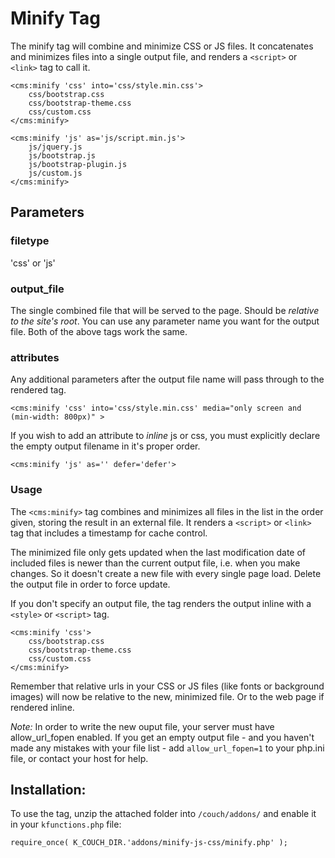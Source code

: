 # Minify Tag
The minify tag will combine and minimize CSS or JS files. It concatenates and minimizes files into a single output file, and renders a `<script>` or `<link>` tag to call it.

    <cms:minify 'css' into='css/style.min.css'>
        css/bootstrap.css
        css/bootstrap-theme.css
        css/custom.css
    </cms:minify>

    <cms:minify 'js' as='js/script.min.js'>
        js/jquery.js
        js/bootstrap.js
        js/bootstrap-plugin.js
        js/custom.js
    </cms:minify>


## Parameters

### filetype
'css' or 'js'

### output_file
The single combined file that will be served to the page. Should be _relative to the site's root_. You can use any parameter name you want for the output file. Both of the above tags work the same.

### attributes
Any additional parameters after the output file name will pass through to the rendered tag.

	<cms:minify 'css' into='css/style.min.css' media="only screen and (min-width: 800px)" >
	
If you wish to add an attribute to _inline_ js or css, you must explicitly declare the empty output filename in it's proper order.

	<cms:minify 'js' as='' defer='defer'>

### Usage
The `<cms:minify>` tag combines and minimizes all files in the list in the order given, storing the result in an external file. It renders a `<script>` or `<link>` tag that includes a timestamp for cache control.

The minimized file only gets updated when the last modification date of included files is newer than the current output file, i.e. when you make changes. So it doesn't create a new file with every single page load. Delete the output file in order to force update. 

If you don't specify an output file, the tag renders the output inline with a `<style>` or `<script>` tag.

    <cms:minify 'css'>
        css/bootstrap.css
        css/bootstrap-theme.css
        css/custom.css
    </cms:minify>

Remember that relative urls in your CSS or JS files (like fonts or background images) will now be relative to the new, minimized file. Or to the web page if rendered inline.

_Note:_ In order to write the new ouput file, your server must have allow_url_fopen enabled.  If you get an empty output file - and you haven't made any mistakes with your file list - add `allow_url_fopen=1` to your php.ini file, or contact your host for help.
 
## Installation:
To use the tag, unzip the attached folder into `/couch/addons/` and enable it in your `kfunctions.php` file:

    require_once( K_COUCH_DIR.'addons/minify-js-css/minify.php' );
